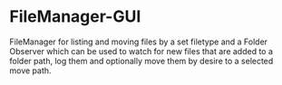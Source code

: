 # FileManager-GUI

FileManager for listing and moving files by a set filetype and a Folder Observer which can be used to watch for new files that are added to a folder path, log them and optionally move them by desire to a selected move path.

